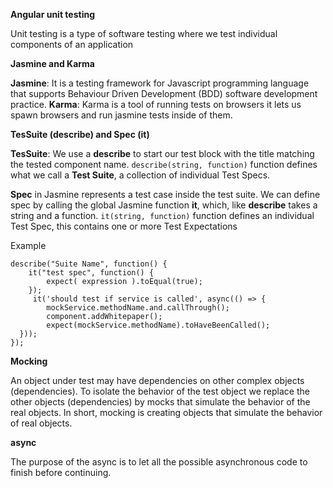 **Angular unit testing**

Unit testing is a type of software testing where we test individual components of an application

**Jasmine and Karma**

**Jasmine**: It is a testing framework for Javascript programming language that supports Behaviour Driven Development (BDD) software development practice.
**Karma**: Karma is a tool of running tests on browsers it lets us spawn browsers and run jasmine tests inside of them.


**TesSuite (describe) and Spec (it)**

**TesSuite**: We use a **describe** to start our test block with the title matching the tested component name. `describe(string, function)` function defines what we call a **Test Suite**, a collection of individual Test Specs.

**Spec** in Jasmine represents a test case inside the test suite. We can define spec by calling the global Jasmine function **it**, which, like **describe** takes a string and a function. `it(string, function)` function defines an individual Test Spec, this contains one or more Test Expectations

Example
```
describe("Suite Name", function() {
    it("test spec", function() {
        expect( expression ).toEqual(true);
    }); 
     it('should test if service is called', async(() => {
        mockService.methodName.and.callThrough();
        component.addWhitepaper();
        expect(mockService.methodName).toHaveBeenCalled();
  }));
});
```

**Mocking**

An object under test may have dependencies on other complex objects (dependencies). To isolate the behavior of the test object we replace the other objects (dependencies) by mocks that simulate the behavior of the real objects.
In short, mocking is creating objects that simulate the behavior of real objects.

**async**

The purpose of the async is to let all the possible asynchronous code to finish before continuing.

